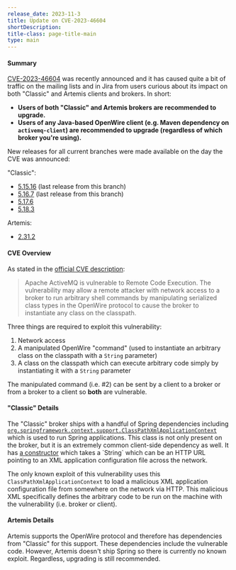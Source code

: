 ```yaml
---
release_date: 2023-11-3
title: Update on CVE-2023-46604
shortDescription:
title-class: page-title-main
type: main
---
```

#### Summary

[CVE-2023-46604](https://nvd.nist.gov/vuln/detail/CVE-2023-46604) was recently announced and it has caused quite a bit of traffic on the mailing lists and in Jira from users curious about its impact on both "Classic" and Artemis clients and brokers. In short:

  - **Users of both "Classic" and Artemis brokers are recommended to upgrade.**
  - **Users of any Java-based OpenWire client (e.g. Maven dependency on `activemq-client`) are recommended to upgrade (regardless of which broker you're using).**

New releases for all current branches were made available on the day the CVE was announced:

"Classic":

 - [5.15.16](https://activemq.apache.org/activemq-5015016-release) (last release from this branch)
 - [5.16.7](https://activemq.apache.org/activemq-5016007-release) (last release from this branch)
 - [5.17.6](https://activemq.apache.org/activemq-5017006-release)
 - [5.18.3](https://activemq.apache.org/activemq-5018003-release)

Artemis:

 - [2.31.2](https://activemq.apache.org/components/artemis/download/)

#### CVE Overview

As stated in the [official CVE description](https://nvd.nist.gov/vuln/detail/CVE-2023-46604):

> Apache ActiveMQ is vulnerable to Remote Code Execution. The vulnerability may allow a remote attacker with network access to a broker to run arbitrary shell commands by manipulating serialized class types in the OpenWire protocol to cause the broker to instantiate any class on the classpath.

Three things are required to exploit this vulnerability:

 1. Network access
 1. A manipulated OpenWire "command" (used to instantiate an arbitrary class on the classpath with a `String` parameter)
 1. A class on the classpath which can execute arbitrary code simply by instantiating it with a `String` parameter
 
The manipulated command (i.e. #2) can be sent by a client to a broker or from a broker to a client so **both** are vulnerable.

#### "Classic" Details

The "Classic" broker ships with a handful of Spring dependencies including [`org.springframework.context.support.ClassPathXmlApplicationContext`](https://docs.spring.io/spring-framework/docs/current/javadoc-api/org/springframework/context/support/ClassPathXmlApplicationContext.html) which is used to run Spring applications. This class is not only present on the broker, but it is an extremely common client-side dependency as well. It has [a constructor](https://docs.spring.io/spring-framework/docs/current/javadoc-api/org/springframework/context/support/ClassPathXmlApplicationContext.html#%3Cinit%3E(java.lang.String)) which takes a `String` which can be an HTTP URL pointing to an XML application configuration file across the network.

The only known exploit of this vulnerability uses this `ClassPathXmlApplicationContext` to load a malicious XML application configuration file from somewhere on the network via HTTP. This malicious XML specifically defines the arbitrary code to be run on the machine with the vulnerability (i.e. broker or client).

#### Artemis Details

Artemis supports the OpenWire protocol and therefore has dependencies from "Classic" for this support. These dependencies include the vulnerable code. However, Artemis doesn't ship Spring so there is currently no known exploit. Regardless, upgrading is still recommended.
